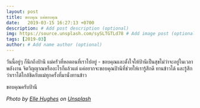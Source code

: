 ```yaml
---
layout: post
title: ขอบคุณ แค่ขอบคุณ
date:   2019-03-15 16:27:13 +0700
description: # Add post description (optional)
img: https://source.unsplash.com/sySLTGTLd78 # Add image post (optional)
tags: [2019-03]
author: # Add name author (optional)
---
```

วันนี้อยู่ๆ ก็นึกถึงป้านี แม่ครัวที่หอตอนที่เราไปอยู่ - ขอบคุณและตั้งใจให้ป้านีเป็นสุขไม่ว่าจะอยู่ในเวลา พลังงาน จิตวิญญาณหรืออะไรก็แล้วแต่ แค่อยากจะขอบคุณป้านีที่ช่วยให้เรารู้สึกดี ทานข้าวได้ และรู้สึกว่าเราได้ใกล้ชิดกับแม่ทุกครั้งที่มานั่งทานข้าว

ขอบคุณครับป้านี

*Photo by [Elle Hughes](https://unsplash.com/@ohforkyes) on [Unsplash](https://unsplash.com)*

